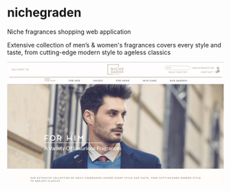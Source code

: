 # nichegraden
Niche fragrances shopping web application

Extensive collection of men’s & women's fragrances covers every style and taste, from cutting-edge modern style to ageless classics

<img src="https://github.com/gfxmoda/nichegraden/blob/main/nichegardenbh%20-%20screenshot.PNG">
